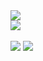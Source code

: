 <a href="https://github.com/jsericksk">
  <img src="https://github-readme-stats.vercel.app/api?username=jsericksk&custom_title=My Github Statics&show_icons=true&theme=midnight-purple&include_all_commits=true&count_private=true" />
  <br/>
    <img
      src="https://github-readme-stats.vercel.app/api/top-langs/?username=jsericksk&layout=compact&langs_count=99&theme=midnight-purple" />
    </br>
</a>

<div>
  <br>
  <a href="https://www.linkedin.com/in/jsericksk" target="_blank"><img
      src="https://img.shields.io/badge/-LinkedIn-%230077B5?style=for-the-badge&logo=linkedin&logoColor=white"
      target="_blank"></a>
  <a href="mailto:jsericksk@gmail.com"><img
      src="https://img.shields.io/badge/-Gmail-%23333?style=for-the-badge&logo=gmail&logoColor=white"
      target="_blank"></a>
  </br>
</div>

